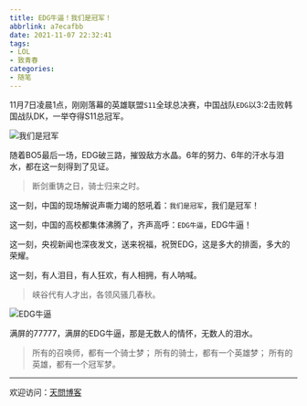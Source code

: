 ```yaml
---
title: EDG牛逼！我们是冠军！
abbrlink: a7ecafbb
date: 2021-11-07 22:32:41
tags: 
- LOL
- 致青春
categories:
- 随笔
---
```


11月7日凌晨1点，刚刚落幕的英雄联盟`S11`全球总决赛，中国战队`EDG`以3:2击败韩国战队DK，一举夺得S11总冠军。

![我们是冠军](https://tiven.cn/static/img/img-edg-01-xI1PbRijRVwZcsQXwXkjh.jpg)

[//]: # (<!-- more -->)

随着BO5最后一场，EDG破三路，摧毁敌方水晶。6年的努力、6年的汗水与泪水，都在这一刻得到了见证。

>断剑重铸之日，骑士归来之时。

这一刻，中国的现场解说声嘶力竭的怒吼着：`我们是冠军`，我们是冠军！

这一刻，中国的高校都集体沸腾了，齐声高呼：`EDG牛逼`，EDG牛逼！

这一刻，央视新闻也深夜发文，送来祝福，祝贺EDG，这是多大的排面，多大的荣耀。

这一刻，有人泪目，有人狂欢，有人相拥，有人呐喊。

> 峡谷代有人才出，各领风骚几春秋。

![EDG牛逼](https://tiven.cn/static/img/img-edg-02-YWwrbI342zn-CYUW35Oq9.jpg)

满屏的77777，满屏的EDG牛逼，那是无数人的情怀，无数人的泪水。

>所有的召唤师，都有一个骑士梦；
所有的骑士，都有一个英雄梦；
所有的英雄，都有一个冠军梦。

---

欢迎访问：[天問博客](https://tiven.cn/p/a7ecafbb/ "天問博客") 